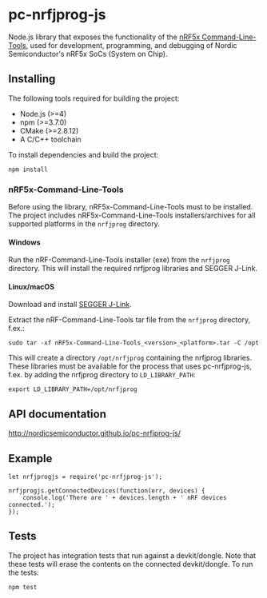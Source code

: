 # pc-nrfjprog-js

Node.js library that exposes the functionality of the [nRF5x Command-Line-Tools](https://infocenter.nordicsemi.com/topic/com.nordic.infocenter.tools/dita/tools/nrf5x_command_line_tools/nrf5x_command_line_tools_lpage.html?cp=5_1), used for development, programming, and debugging of Nordic Semiconductor's nRF5x SoCs (System on Chip).

## Installing

The following tools required for building the project:

* Node.js (>=4)
* npm (>=3.7.0)
* CMake (>=2.8.12)
* A C/C++ toolchain

To install dependencies and build the project:

    npm install

### nRF5x-Command-Line-Tools

Before using the library, nRF5x-Command-Line-Tools must to be installed. The project includes nRF5x-Command-Line-Tools installers/archives for all supported platforms in the `nrfjprog` directory.

#### Windows

Run the nRF-Command-Line-Tools installer (exe) from the `nrfjprog` directory. This will install the required nrfjprog libraries and SEGGER J-Link.

#### Linux/macOS

Download and install [SEGGER J-Link](https://www.segger.com/downloads/jlink/).

Extract the nRF-Command-Line-Tools tar file from the `nrfjprog` directory, f.ex.:

    sudo tar -xf nRF5x-Command-Line-Tools_<version>_<platform>.tar -C /opt

This will create a directory `/opt/nrfjprog` containing the nrfjprog libraries. These libraries must be available for the process that uses pc-nrfjprog-js, f.ex. by adding the nrfjprog directory to `LD_LIBRARY_PATH`:

    export LD_LIBRARY_PATH=/opt/nrfjprog

## API documentation

http://nordicsemiconductor.github.io/pc-nrfjprog-js/

## Example

```
let nrfjprogjs = require('pc-nrfjprog-js');

nrfjprogjs.getConnectedDevices(function(err, devices) {
    console.log('There are ' + devices.length + ' nRF devices connected.');
});
```

## Tests

The project has integration tests that run against a devkit/dongle. Note that these tests will erase the contents on the connected devkit/dongle. To run the tests:

    npm test
